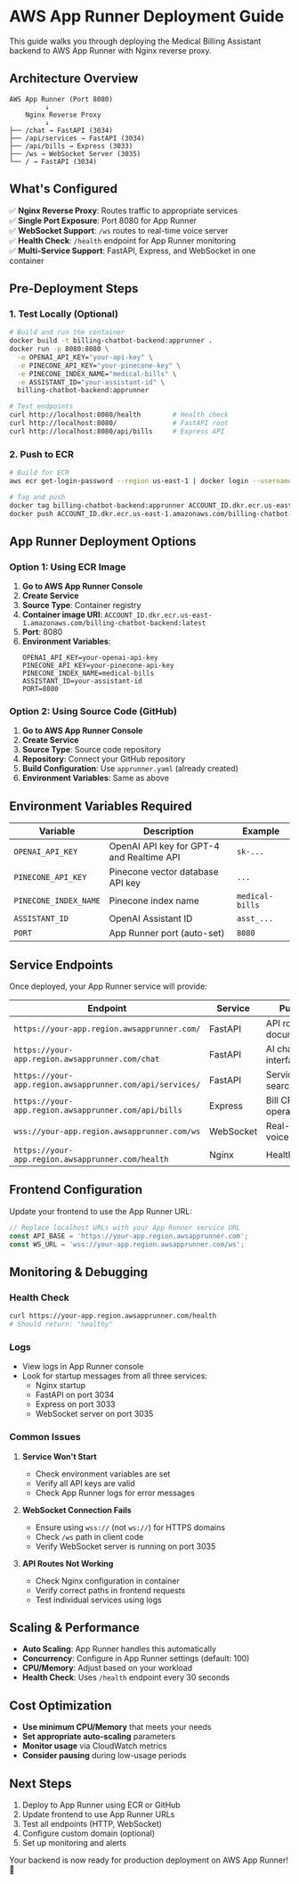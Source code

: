 # AWS App Runner Deployment Guide

This guide walks you through deploying the Medical Billing Assistant backend to AWS App Runner with Nginx reverse proxy.

## Architecture Overview

```
AWS App Runner (Port 8080)
         ↓
    Nginx Reverse Proxy
         ↓
├── /chat → FastAPI (3034)
├── /api/services → FastAPI (3034)  
├── /api/bills → Express (3033)
├── /ws → WebSocket Server (3035)
└── / → FastAPI (3034)
```

## What's Configured

✅ **Nginx Reverse Proxy**: Routes traffic to appropriate services  
✅ **Single Port Exposure**: Port 8080 for App Runner  
✅ **WebSocket Support**: `/ws` routes to real-time voice server  
✅ **Health Check**: `/health` endpoint for App Runner monitoring  
✅ **Multi-Service Support**: FastAPI, Express, and WebSocket in one container  

## Pre-Deployment Steps

### 1. Test Locally (Optional)
```bash
# Build and run the container
docker build -t billing-chatbot-backend:apprunner .
docker run -p 8080:8080 \
  -e OPENAI_API_KEY="your-api-key" \
  -e PINECONE_API_KEY="your-pinecone-key" \
  -e PINECONE_INDEX_NAME="medical-bills" \
  -e ASSISTANT_ID="your-assistant-id" \
  billing-chatbot-backend:apprunner

# Test endpoints
curl http://localhost:8080/health        # Health check
curl http://localhost:8080/              # FastAPI root
curl http://localhost:8080/api/bills     # Express API
```

### 2. Push to ECR
```bash
# Build for ECR
aws ecr get-login-password --region us-east-1 | docker login --username AWS --password-stdin ACCOUNT_ID.dkr.ecr.us-east-1.amazonaws.com

# Tag and push
docker tag billing-chatbot-backend:apprunner ACCOUNT_ID.dkr.ecr.us-east-1.amazonaws.com/billing-chatbot-backend:latest
docker push ACCOUNT_ID.dkr.ecr.us-east-1.amazonaws.com/billing-chatbot-backend:latest
```

## App Runner Deployment Options

### Option 1: Using ECR Image

1. **Go to AWS App Runner Console**
2. **Create Service**
3. **Source Type**: Container registry
4. **Container image URI**: `ACCOUNT_ID.dkr.ecr.us-east-1.amazonaws.com/billing-chatbot-backend:latest`
5. **Port**: 8080
6. **Environment Variables**:
   ```
   OPENAI_API_KEY=your-openai-api-key
   PINECONE_API_KEY=your-pinecone-api-key
   PINECONE_INDEX_NAME=medical-bills
   ASSISTANT_ID=your-assistant-id
   PORT=8080
   ```

### Option 2: Using Source Code (GitHub)

1. **Go to AWS App Runner Console**
2. **Create Service**
3. **Source Type**: Source code repository
4. **Repository**: Connect your GitHub repository
5. **Build Configuration**: Use `apprunner.yaml` (already created)
6. **Environment Variables**: Same as above

## Environment Variables Required

| Variable | Description | Example |
|----------|-------------|---------|
| `OPENAI_API_KEY` | OpenAI API key for GPT-4 and Realtime API | `sk-...` |
| `PINECONE_API_KEY` | Pinecone vector database API key | `...` |
| `PINECONE_INDEX_NAME` | Pinecone index name | `medical-bills` |
| `ASSISTANT_ID` | OpenAI Assistant ID | `asst_...` |
| `PORT` | App Runner port (auto-set) | `8080` |

## Service Endpoints

Once deployed, your App Runner service will provide:

| Endpoint | Service | Purpose |
|----------|---------|---------|
| `https://your-app.region.awsapprunner.com/` | FastAPI | API root, documentation |
| `https://your-app.region.awsapprunner.com/chat` | FastAPI | AI chat interface |
| `https://your-app.region.awsapprunner.com/api/services/` | FastAPI | Service search, RAG |
| `https://your-app.region.awsapprunner.com/api/bills` | Express | Bill CRUD operations |
| `wss://your-app.region.awsapprunner.com/ws` | WebSocket | Real-time voice chat |
| `https://your-app.region.awsapprunner.com/health` | Nginx | Health check |

## Frontend Configuration

Update your frontend to use the App Runner URL:

```javascript
// Replace localhost URLs with your App Runner service URL
const API_BASE = 'https://your-app.region.awsapprunner.com';
const WS_URL = 'wss://your-app.region.awsapprunner.com/ws';
```

## Monitoring & Debugging

### Health Check
```bash
curl https://your-app.region.awsapprunner.com/health
# Should return: "healthy"
```

### Logs
- View logs in App Runner console
- Look for startup messages from all three services:
  - Nginx startup
  - FastAPI on port 3034
  - Express on port 3033
  - WebSocket server on port 3035

### Common Issues

1. **Service Won't Start**
   - Check environment variables are set
   - Verify all API keys are valid
   - Check App Runner logs for error messages

2. **WebSocket Connection Fails**
   - Ensure using `wss://` (not `ws://`) for HTTPS domains
   - Check `/ws` path in client code
   - Verify WebSocket server is running on port 3035

3. **API Routes Not Working**
   - Check Nginx configuration in container
   - Verify correct paths in frontend requests
   - Test individual services using logs

## Scaling & Performance

- **Auto Scaling**: App Runner handles this automatically
- **Concurrency**: Configure in App Runner settings (default: 100)
- **CPU/Memory**: Adjust based on your workload
- **Health Check**: Uses `/health` endpoint every 30 seconds

## Cost Optimization

- **Use minimum CPU/Memory** that meets your needs
- **Set appropriate auto-scaling** parameters
- **Monitor usage** via CloudWatch metrics
- **Consider pausing** during low-usage periods

## Next Steps

1. Deploy to App Runner using ECR or GitHub
2. Update frontend to use App Runner URLs
3. Test all endpoints (HTTP, WebSocket)
4. Configure custom domain (optional)
5. Set up monitoring and alerts

Your backend is now ready for production deployment on AWS App Runner! 🚀 